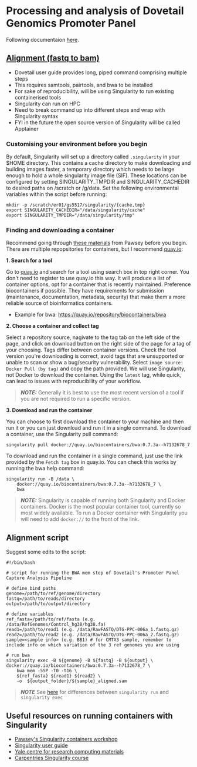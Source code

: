 # Processing and analysis of Dovetail Genomics Promoter Panel

Following documentaion [here](https://dovetail-capture.readthedocs.io/en/latest/index.html). 

## [Alignment (fastq to bam)](https://dovetail-capture.readthedocs.io/en/latest/fastq_to_bam.html)

* Dovetail user guide provides long, piped command comprising multiple steps
* This requires samtools, pairtools, and bwa to be installed 
* For sake of reproducibility, will be using Singularity to run existing containerised tools 
* Singularity can run on HPC 
* Need to break command up into different steps and wrap with Singularity syntax
* FYI in the future the open source version of Singularity will be called Apptainer 

### Customising your environment before you begin  
  
By default, Singularity will set up a directory called `.singularity` in your $HOME directory. This contains a cache directory to make downloading and building images faster, a temporary directory which needs to be large enough to hold a whole singularity image file (SIF). These locations can be configured by setting SINGULARITY_TMPDIR and SINGULARITY_CACHEDIR to desired paths on /scratch or /g/data. Set the following environmental variables within the script before running:   

```
mkdir -p /scratch/er01/gs5517/singularity/{cache,tmp}
export SINGULARITY_CACHEDIR="/data/singularity/cache"
export SINGULARITY_TMPDIR="/data/singularity/tmp"
```

### Finding and downloading a container 

Recommend going through [these materials](https://pawseysc.github.io/singularity-containers/) from Pawsey before you begin. There are multiple repopsitories for containers, but I recommend [quay.io](https://quay.io/):

**1. Search for a tool** 

Go to [quay.io](https://quay.io) and search for a tool using search box in top right corner. You don't need to register to use quay.io this way. It will produce a list of container options, opt for a container that is recently maintained. Preference biocontainers if possible. They have requirements for submission (maintenance, documentation, metadata, security) that make them a more reliable source of bioinformatics containers.   

* Example for bwa: https://quay.io/repository/biocontainers/bwa

**2. Choose a container and collect tag**

Select a repository source, nagivate to the tag tab on the left side of the page, and click on download button on the right side of the page for a tag of your choosing. Tags differ between container versions. Check the tool version you're downloading is correct, avoid tags that are unsupported or unable to scan or show a bug/security vulnerability. Select `image source: Docker Pull (by tag)` and copy the path provided. We will use Singularity, not Docker to download the container. Using the `latest` tag, while quick, can lead to issues with reproducibility of your workflow.   

> **_NOTE:_**  Generally it is best to use the most recent version of a tool if you are not required to run a specific version. 

**3. Download and run the container**

You can choose to first download the container to your machine and then run it or you can just download and run it in a single command. To download a container, use the Singularity pull command: 
```
singularity pull docker://quay.io/biocontainers/bwa:0.7.3a--h7132678_7
```

To download and run the container in a single command, just use the link provided by the `Fetch tag` box in quay.io. You can check this works by running the bwa help command:
```
singularity run -B /data \
    docker://quay.io/biocontainers/bwa:0.7.3a--h7132678_7 \
    bwa  
```

> **_NOTE:_**  Singularity is capable of running both Singularity and Docker containers. Docker is the most popular container tool, currently so most widely available. To run a Docker container with Singularity you will need to add `docker://` to the front of the link.

## Alignment script 

Suggest some edits to the script:
```
#!/bin/bash

# script for running the BWA mem step of Dovetail's Promoter Panel Capture Analysis Pipeline 

# define bind paths 
genome=/path/to/ref/genome/directory 
fastq=/path/to/reads/directory 
output=/path/to/output/directory 

# define variables 
ref_fasta=/path/to/ref/fasta (e.g. /data/RefGenomes/Control_hg38/hg38.fa)
read1=/path/to/read1 (e.g. /data/RawFASTQ/DTG-PPC-006a_1.fastq.gz)
read2=/path/to/read2 (e.g. /data/RawFASTQ/DTG-PPC-006a_2.fastq.gz)
sample=<sample info> (e.g. BB1) # for CMTX3 sample, remember to include info on which variation of the 3 ref genomes you are using

# run bwa 
singularity exec -B ${genome} -B ${fastq} -B ${output} \
docker://quay.io/biocontainers/bwa:0.7.3a--h7132678_7 \
    bwa mem -5SP -T0 -t16 \
    ${ref_fasta} ${read1} ${read2} \
    -o  ${output_folder}/${sample}_aligned.sam
``` 

> **_NOTE_** See [here](https://carpentries-incubator.github.io/singularity-introduction/03-singularity-shell/index.html) for differences between `singularity run` and `singularity exec`

## Useful resources on running containers with Singularity 

* [Pawsey's Singularity containers workshop](https://pawseysc.github.io/singularity-containers/)
* [Singularity user guide](https://docs.sylabs.io/guides/3.5/user-guide/introduction.html)
* [Yale centre for research computing materials](https://docs.ycrc.yale.edu/resources/online-tutorials/#singularity-apptainer)
* [Carpentries Singularity course](https://carpentries-incubator.github.io/singularity-introduction/)

